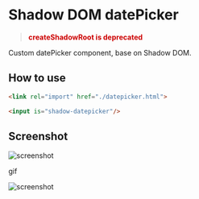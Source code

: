 # Shadow DOM datePicker

> **<span style="color: #C00">createShadowRoot is deprecated</span>**

Custom datePicker component, base on Shadow DOM.

## How to use

```html
<link rel="import" href="./datepicker.html">

<input is="shadow-datepicker"/>
```

## Screenshot

![screenshot](assets/screenshot.png)

gif

![screenshot](assets/screenshot.gif)
